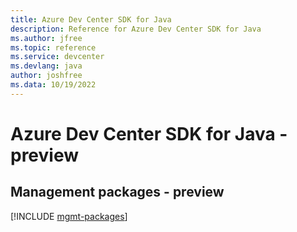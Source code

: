```yaml
---
title: Azure Dev Center SDK for Java
description: Reference for Azure Dev Center SDK for Java
ms.author: jfree
ms.topic: reference
ms.service: devcenter
ms.devlang: java
author: joshfree
ms.data: 10/19/2022
---
```

# Azure Dev Center SDK for Java - preview

## Management packages - preview
[!INCLUDE [mgmt-packages](dev-center-mgmt-index.md)]